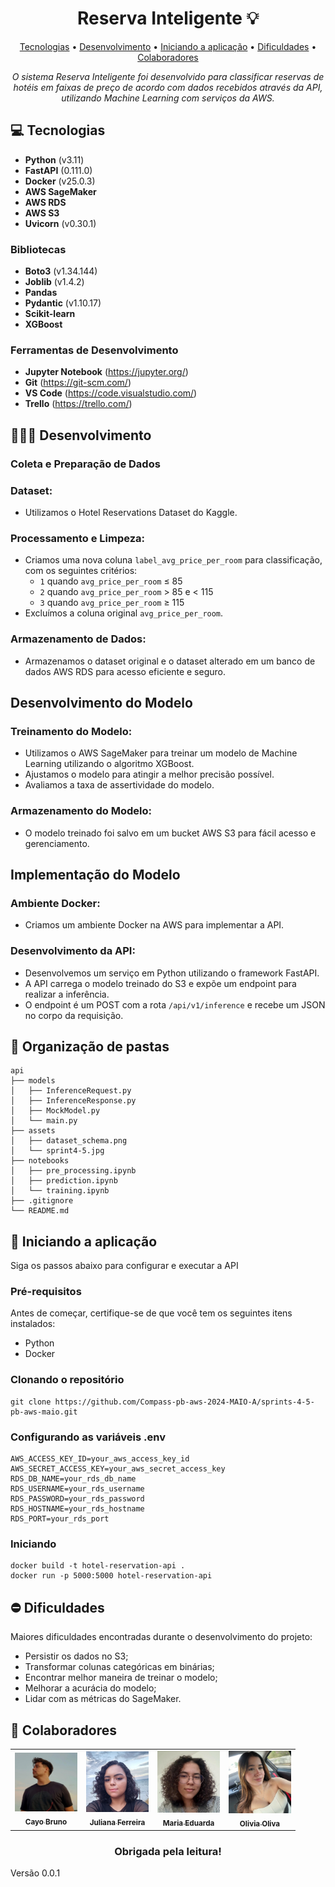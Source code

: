 <h1 align="center" style="font-weight: bold;">Reserva Inteligente 💡</h1>
<p align="center">
 <a href="#tech">Tecnologias</a> • 
  <a href="#dev">Desenvolvimento</a> • 
 <a href="#started">Iniciando a aplicação</a> • 
 <a href="#routes">Dificuldades</a> •
 <a href="#colab">Colaboradores</a> 
</p>
<p align="center">
    <i>O sistema Reserva Inteligente foi desenvolvido para classificar reservas de hotéis em faixas de preço de acordo com dados recebidos através da API, utilizando Machine Learning com serviços da AWS.</i>
</p>

<h2 id="tech">💻 Tecnologias</h2>

- **Python** (v3.11)
- **FastAPI** (0.111.0)
- **Docker** (v25.0.3)
- **AWS SageMaker**
- **AWS RDS**
- **AWS S3**
- **Uvicorn** (v0.30.1)

### Bibliotecas
- **Boto3** (v1.34.144) 
- **Joblib** (v1.4.2)
- **Pandas** 
- **Pydantic** (v1.10.17)
- **Scikit-learn** 
- **XGBoost** 

<h3> Ferramentas de Desenvolvimento </h3>

- **Jupyter Notebook** (https://jupyter.org/)
- **Git** (https://git-scm.com/) 
- **VS Code** (https://code.visualstudio.com/)
- **Trello** (https://trello.com/)

<h2 id="dev">👩🏻‍💻  Desenvolvimento</h2>

### Coleta e Preparação de Dados

### Dataset:
- Utilizamos o Hotel Reservations Dataset do Kaggle.

### Processamento e Limpeza:
- Criamos uma nova coluna `label_avg_price_per_room` para classificação, com os seguintes critérios:
  - `1` quando `avg_price_per_room` ≤ 85
  - `2` quando `avg_price_per_room` > 85 e < 115
  - `3` quando `avg_price_per_room` ≥ 115
- Excluímos a coluna original `avg_price_per_room`.

### Armazenamento de Dados:
- Armazenamos o dataset original e o dataset alterado em um banco de dados AWS RDS para acesso eficiente e seguro.

## Desenvolvimento do Modelo

### Treinamento do Modelo:
- Utilizamos o AWS SageMaker para treinar um modelo de Machine Learning utilizando o algoritmo XGBoost.
- Ajustamos o modelo para atingir a melhor precisão possível.
- Avaliamos a taxa de assertividade do modelo.

### Armazenamento do Modelo:
- O modelo treinado foi salvo em um bucket AWS S3 para fácil acesso e gerenciamento.

## Implementação do Modelo

### Ambiente Docker:
- Criamos um ambiente Docker na AWS para implementar a API.

### Desenvolvimento da API:
- Desenvolvemos um serviço em Python utilizando o framework FastAPI.
- A API carrega o modelo treinado do S3 e expõe um endpoint para realizar a inferência.
- O endpoint é um POST com a rota `/api/v1/inference` e recebe um JSON no corpo da requisição.


<h2 id="pastas">📂 Organização de pastas</h2>

```
api
├── models
│   ├── InferenceRequest.py
│   ├── InferenceResponse.py
│   ├── MockModel.py
│   └── main.py
├── assets
│   ├── dataset_schema.png
│   └── sprint4-5.jpg
├── notebooks
│   ├── pre_processing.ipynb
│   ├── prediction.ipynb
│   └── training.ipynb
├── .gitignore
└── README.md
```

<h2 id="started">🚀 Iniciando a aplicação</h2>
Siga os passos abaixo para configurar e executar a API

### Pré-requisitos
Antes de começar, certifique-se de que você tem os seguintes itens instalados:

- Python
- Docker

### Clonando o repositório
```
git clone https://github.com/Compass-pb-aws-2024-MAIO-A/sprints-4-5-pb-aws-maio.git
```
### Configurando as variáveis .env
```
AWS_ACCESS_KEY_ID=your_aws_access_key_id
AWS_SECRET_ACCESS_KEY=your_aws_secret_access_key
RDS_DB_NAME=your_rds_db_name
RDS_USERNAME=your_rds_username
RDS_PASSWORD=your_rds_password
RDS_HOSTNAME=your_rds_hostname
RDS_PORT=your_rds_port
```
### Iniciando
```
docker build -t hotel-reservation-api .
docker run -p 5000:5000 hotel-reservation-api
```

<h2 id="routes">⛔ Dificuldades</h2>
Maiores dificuldades encontradas durante o desenvolvimento do projeto:

- Persistir os dados no S3;
- Transformar colunas categóricas em binárias;
- Encontrar melhor maneira de treinar o modelo;
- Melhorar a acurácia do modelo;
- Lidar com as métricas do SageMaker.

<h2 id="colab">🤝 Colaboradores</h2>
<table>
  <tr>
    <td align="center">
      <a href="#">
        <img src="assets/cayo.png" width="100px;" /><br>
        <sub>
          <b>Cayo Bruno</b>
        </sub>
      </a>
    </td>
    <td align="center">
      <a href="#">
        <img src="assets/juliana.png" width="100px;" /><br>
        <sub>
          <b>Juliana Ferreira</b>
        </sub>
      </a>
    </td>
    <td align="center">
      <a href="#">
        <img src="assets\madu.png" width="100px;" /><br>
        <sub>
          <b>Maria Eduarda</b>
        </sub>
      </a>
    </td>
    <td align="center">
      <a href="#">
        <img src="assets\olivia.png" width="100px;" /><br>
        <sub>
          <b>Olivia Oliva</b>
        </sub>
      </a>
    </td>
  </tr>
</table>

<h3 align="center">Obrigada pela leitura!</h3>
Versão 0.0.1
